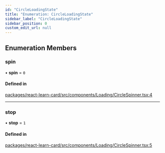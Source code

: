 ```yaml
---
id: "CircleLoadingState"
title: "Enumeration: CircleLoadingState"
sidebar_label: "CircleLoadingState"
sidebar_position: 0
custom_edit_url: null
---
```


## Enumeration Members

### spin

• **spin** = ``0``

#### Defined in

[packages/react-learn-card/src/components/Loading/CircleSpinner.tsx:4](https://github.com/learningeconomy/LearnCard/blob/e4a680e1/packages/react-learn-card/src/components/Loading/CircleSpinner.tsx#L4)

___

### stop

• **stop** = ``1``

#### Defined in

[packages/react-learn-card/src/components/Loading/CircleSpinner.tsx:5](https://github.com/learningeconomy/LearnCard/blob/e4a680e1/packages/react-learn-card/src/components/Loading/CircleSpinner.tsx#L5)
